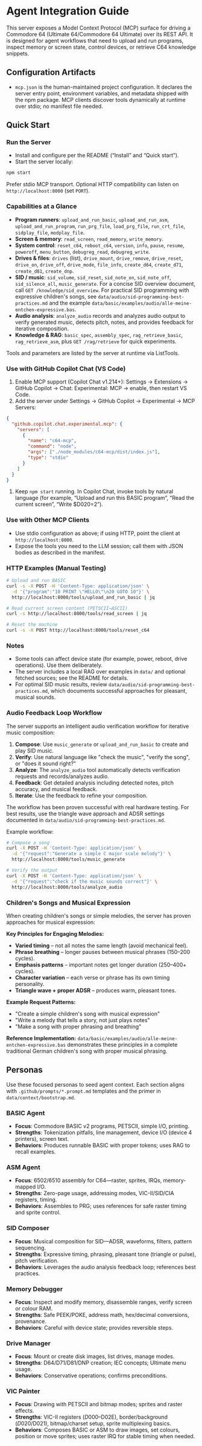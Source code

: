 # Agent Integration Guide

This server exposes a Model Context Protocol (MCP) surface for driving a Commodore 64 (Ultimate 64/Commodore 64 Ultimate) over its REST API. It is designed for agent workflows that need to upload and run programs, inspect memory or screen state, control devices, or retrieve C64 knowledge snippets.

## Configuration Artifacts

- `mcp.json` is the human-maintained project configuration. It declares the server entry point, environment variables, and metadata shipped with the npm package.
  MCP clients discover tools dynamically at runtime over stdio; no manifest file needed.

## Quick Start

### Run the Server

- Install and configure per the README (“Install” and “Quick start”).
- Start the server locally:

```bash
npm start
```

Prefer stdio MCP transport. Optional HTTP compatibility can listen on `http://localhost:8000` (set `PORT`).

### Capabilities at a Glance

- **Program runners**: `upload_and_run_basic`, `upload_and_run_asm`, `upload_and_run_program`, `run_prg_file`, `load_prg_file`, `run_crt_file`, `sidplay_file`, `modplay_file`.
- **Screen & memory**: `read_screen`, `read_memory`, `write_memory`.
- **System control**: `reset_c64`, `reboot_c64`, `version`, `info`, `pause`, `resume`, `poweroff`, `menu_button`, `debugreg_read`, `debugreg_write`.
- **Drives & files**: `drives` (list), `drive_mount`, `drive_remove`, `drive_reset`, `drive_on`, `drive_off`, `drive_mode`, `file_info`, `create_d64`, `create_d71`, `create_d81`, `create_dnp`.
- **SID / music**: `sid_volume`, `sid_reset`, `sid_note_on`, `sid_note_off`, `sid_silence_all`, `music_generate`. For a concise SID overview document, call `GET /knowledge/sid_overview`. For practical SID programming with expressive children's songs, see `data/audio/sid-programming-best-practices.md` and the example `data/basic/examples/audio/alle-meine-entchen-expressive.bas`.
- **Audio analysis**: `analyze_audio` records and analyzes audio output to verify generated music, detects pitch, notes, and provides feedback for iterative composition.
- **Knowledge & RAG**: `basic_spec`, `assembly_spec`, `rag_retrieve_basic`, `rag_retrieve_asm`, plus `GET /rag/retrieve` for quick experiments.

Tools and parameters are listed by the server at runtime via ListTools.

### Use with GitHub Copilot Chat (VS Code)

1. Enable MCP support (Copilot Chat v1.214+): Settings → Extensions → GitHub Copilot → Chat: Experimental: MCP → enable, then restart VS Code.
1. Add the server under Settings → GitHub Copilot → Experimental → MCP Servers:

```json
{
  "github.copilot.chat.experimental.mcp": {
    "servers": [
      {
        "name": "c64-mcp",
        "command": "node",
        "args": ["./node_modules/c64-mcp/dist/index.js"],
        "type": "stdio"
      }
    ]
  }
}
```

1. Keep `npm start` running. In Copilot Chat, invoke tools by natural language (for example, “Upload and run this BASIC program”, “Read the current screen”, “Write $D020=2”).

### Use with Other MCP Clients

- Use stdio configuration as above; if using HTTP, point the client at `http://localhost:8000`.
- Expose the tools you need to the LLM session; call them with JSON bodies as described in the manifest.

### HTTP Examples (Manual Testing)

```bash
# Upload and run BASIC
curl -s -X POST -H 'Content-Type: application/json' \
  -d '{"program":"10 PRINT \"HELLO\"\n20 GOTO 10"}' \
  http://localhost:8000/tools/upload_and_run_basic | jq

# Read current screen content (PETSCII→ASCII)
curl -s http://localhost:8000/tools/read_screen | jq

# Reset the machine
curl -s -X POST http://localhost:8000/tools/reset_c64
```

### Notes

- Some tools can affect device state (for example, power, reboot, drive operations). Use them deliberately.
- The server includes a local RAG over examples in `data/` and optional fetched sources; see the README for details.
- For optimal SID music results, review `data/audio/sid-programming-best-practices.md`, which documents successful approaches for pleasant, musical sounds.

### Audio Feedback Loop Workflow

The server supports an intelligent audio verification workflow for iterative music composition:

1. **Compose**: Use `music_generate` or `upload_and_run_basic` to create and play SID music.
2. **Verify**: Use natural language like "check the music", "verify the song", or "does it sound right?"
3. **Analyze**: The `analyze_audio` tool automatically detects verification requests and records/analyzes audio.
4. **Feedback**: Get detailed analysis including detected notes, pitch accuracy, and musical feedback.
5. **Iterate**: Use the feedback to refine your composition.

The workflow has been proven successful with real hardware testing. For best results, use the triangle wave approach and ADSR settings documented in `data/audio/sid-programming-best-practices.md`.

Example workflow:

```bash
# Compose a song
curl -X POST -H 'Content-Type: application/json' \
  -d '{"request":"Generate a simple C major scale melody"}' \
  http://localhost:8000/tools/music_generate

# Verify the output
curl -X POST -H 'Content-Type: application/json' \
  -d '{"request":"check if the music sounds correct"}' \
  http://localhost:8000/tools/analyze_audio
```

### Children's Songs and Musical Expression

When creating children's songs or simple melodies, the server has proven approaches for musical expression:

**Key Principles for Engaging Melodies:**

- **Varied timing** – not all notes the same length (avoid mechanical feel).
- **Phrase breathing** – longer pauses between musical phrases (150–200 cycles).
- **Emphasis patterns** – important notes get longer duration (250–400+ cycles).
- **Character variation** – each verse or phrase has its own timing personality.
- **Triangle wave + proper ADSR** – produces warm, pleasant tones.

**Example Request Patterns:**

- "Create a simple children's song with musical expression"
- "Write a melody that tells a story, not just plays notes"
- "Make a song with proper phrasing and breathing"

**Reference Implementation:** `data/basic/examples/audio/alle-meine-entchen-expressive.bas` demonstrates these principles in a complete traditional German children's song with proper musical phrasing.

## Personas

Use these focused personas to seed agent context. Each section aligns with `.github/prompts/*.prompt.md` templates and the primer in `data/context/bootstrap.md`.

### BASIC Agent

- **Focus**: Commodore BASIC v2 programs, PETSCII, simple I/O, printing.
- **Strengths**: Tokenization pitfalls, line management, device I/O (device 4 printers), screen text.
- **Behaviors**: Produces runnable BASIC with proper tokens; uses RAG to recall examples.

### ASM Agent

- **Focus**: 6502/6510 assembly for C64—raster, sprites, IRQs, memory-mapped I/O.
- **Strengths**: Zero-page usage, addressing modes, VIC-II/SID/CIA registers, timing.
- **Behaviors**: Assembles to PRG; uses references for safe raster timing and sprite control.

### SID Composer

- **Focus**: Musical composition for SID—ADSR, waveforms, filters, pattern sequencing.
- **Strengths**: Expressive timing, phrasing, pleasant tone (triangle or pulse), pitch verification.
- **Behaviors**: Leverages the audio analysis feedback loop; references best practices.

### Memory Debugger

- **Focus**: Inspect and modify memory, disassemble ranges, verify screen or colour RAM.
- **Strengths**: Safe PEEK/POKE, address math, hex/decimal conversions, provenance.
- **Behaviors**: Careful with device state; provides reversible steps.

### Drive Manager

- **Focus**: Mount or create disk images, list drives, manage modes.
- **Strengths**: D64/D71/D81/DNP creation; IEC concepts; Ultimate menu usage.
- **Behaviors**: Conservative operations; confirms preconditions.

### VIC Painter

- **Focus**: Drawing with PETSCII and bitmap modes; sprites and raster effects.
- **Strengths**: VIC-II registers ($D000–$D02E), border/background ($D020/$D021), bitmap/charset setup, sprite multiplexing basics.
- **Behaviors**: Composes BASIC or ASM to draw images, set colours, position or move sprites; uses raster IRQ for stable timing when needed.
